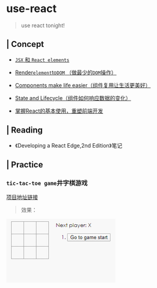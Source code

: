 # use-react
> use react tonight!

## | Concept

- [`JSX` 和 `React elements`](https://github.com/pluscai/use-react/issues/2)
- [Render`element`to`DOM` （做最少的`DOM`操作）](https://github.com/pluscai/use-react/issues/3)
- [Components make life easier（组件复用让生活更美好）](https://github.com/pluscai/use-react/issues/4)
- [State and Lifecycle（组件如何响应数据的变化）](https://github.com/pluscai/use-react/issues/5)

- [掌握React的基本使用，重塑前端开发](https://github.com/pluscai/use-react/issues/13)

## | Reading

- 《Developing a React Edge,2nd Edition》笔记

## | Practice

### `tic-tac-toe game`井字棋游戏

[项目地址链接](https://github.com/pluscai/tic-tac-toe-game)

> 效果：

![toc-game](assets/toc-game.gif)

